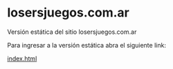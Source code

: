 # losersjuegos.com.ar

Versión estática del sitio losersjuegos.com.ar


Para ingresar a la versión estática abra el siguiente link:

[index.html](index.html)
